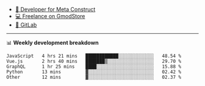- [🎈 Developer for Meta Construct](https://metastruct.net)
- [💻 Freelance on GmodStore](https://www.gmodstore.com/users/Tenrys)
- [🦊 GitLab](https://gitlab.com/Tenrys)

---

📊 **Weekly development breakdown**
<!--START_SECTION:waka-->

```text
JavaScript   4 hrs 21 mins   ████████████░░░░░░░░░░░░░   48.54 %
Vue.js       2 hrs 40 mins   ███████▒░░░░░░░░░░░░░░░░░   29.70 %
GraphQL      1 hr 25 mins    ████░░░░░░░░░░░░░░░░░░░░░   15.88 %
Python       13 mins         ▓░░░░░░░░░░░░░░░░░░░░░░░░   02.42 %
Other        12 mins         ▓░░░░░░░░░░░░░░░░░░░░░░░░   02.37 %
```

<!--END_SECTION:waka-->

